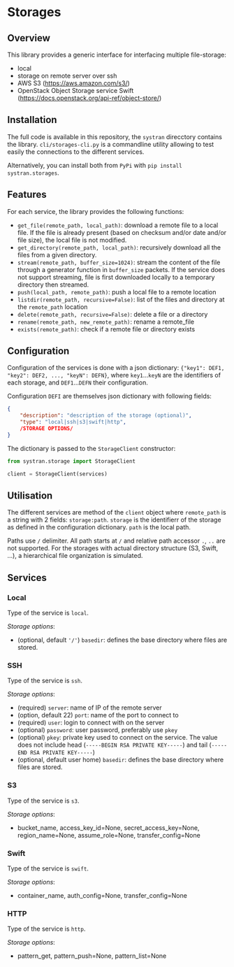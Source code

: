 # Storages

## Overview

This library provides a generic interface for interfacing multiple file-storage:

* local
* storage on remote server over ssh
* AWS S3 (https://aws.amazon.com/s3/)
* OpenStack Object Storage service Swift (https://docs.openstack.org/api-ref/object-store/)

## Installation

The full code is available in this repository, the `systran` direcctory contains the library. `cli/storages-cli.py` is a commandline utility allowing to test easily the connections to the different services.

Alternatively, you can install both from `PyPi` with `pip install systran.storages`.

## Features

For each service, the library provides the following functions:

* `get_file(remote_path, local_path)`: download a remote file to a local file. If the file is already present (based on checksum and/or date and/or file size), the local file is not modified.
* `get_directory(remote_path, local_path)`: recursively download all the files from a given directory.
* `stream(remote_path, buffer_size=1024)`: stream the content of the file through a generator function in `buffer_size` packets. If the service does not support streaming, file is first downloaded locally to a temporary directory then streamed.
* `push(local_path, remote_path)`: push a local file to a remote location
* `listdir(remote_path, recursive=False)`: list of the files and directory at the `remote_path` location
* `delete(remote_path, recursive=False)`: delete a file or a directory
* `rename(remote_path, new_remote_path)`: rename a remote_file
* `exists(remote_path)`: check if a remote file or directory exists

## Configuration

Configuration of the services is done with a json dictionary: `{"key1": DEF1, "key2": DEF2, ..., "keyN": DEFN}`, where `key1`...`keyN` are the identifiers of each storage, and `DEF1`...`DEFN` their configuration.

Configuration `DEFI` are themselves json dictionary with following fields:
```json
{
	"description": "description of the storage (optional)",
	"type": "local|ssh|s3|swift|http",
	/STORAGE OPTIONS/
}
```

The dictionary is passed to the `StorageClient` constructor:

```python
from systran.storage import StorageClient

client = StorageClient(services)
```

## Utilisation

The different services are method of the `client` object where `remote_path` is a string with 2 fields: `storage:path`. `storage` is the identifierr of the storage as defined in the configuration dictionary. `path` is the local path.

Paths use `/` delimiter. All path starts at `/` and relative path accessor `.`, `..` are not supported. For the storages with actual directory structure (S3, Swift, ...), a hierarchical file organization is simulated.

## Services

### Local

Type of the service is `local`. 

_Storage options_:

* (optional, default `'/'`) `basedir`: defines the base directory where files are stored.

### SSH

Type of the service is `ssh`.

_Storage options_:

* (required) `server`: name of IP of the remote server
* (option, default 22) `port`: name of the port to connect to
* (required) `user`: login to connect with on the server
* (optional) `password`: user password, preferably use `pkey`
* (optional) `pkey`: private key used to connect on the service. The value does not include head (`-----BEGIN RSA PRIVATE KEY-----`) and tail (`-----END RSA PRIVATE KEY-----`)
* (optional, default user home) `basedir`: defines the base directory where files are stored.

### S3

Type of the service is `s3`.

_Storage options_:

* bucket_name, access_key_id=None, secret_access_key=None,
                 region_name=None, assume_role=None, transfer_config=None

### Swift

Type of the service is `swift`.

_Storage options_:

* container_name, auth_config=None, transfer_config=None

### HTTP

Type of the service is `http`.

_Storage options_:

* pattern_get, pattern_push=None, pattern_list=None
